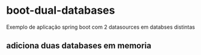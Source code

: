 # boot-dual-databases
Exemplo de aplicação spring boot com 2 datasources em databses distintas

## adiciona duas databases em memoria
